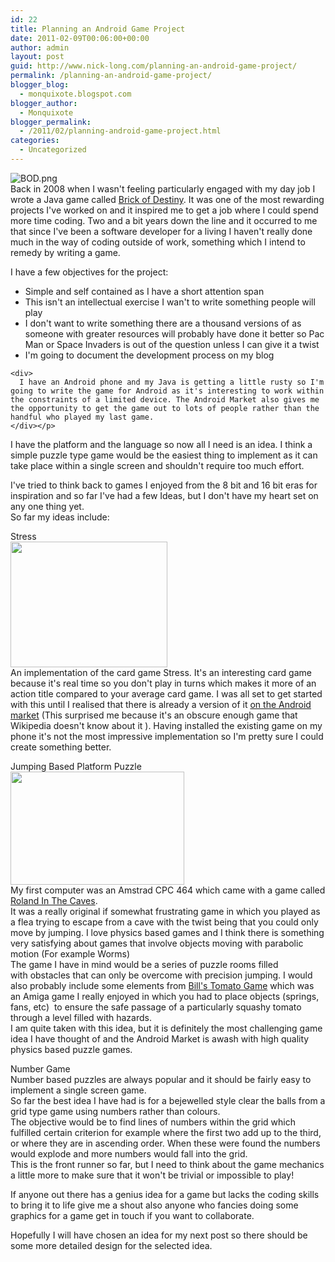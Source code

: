 ```yaml
---
id: 22
title: Planning an Android Game Project
date: 2011-02-09T00:06:00+00:00
author: admin
layout: post
guid: http://www.nick-long.com/planning-an-android-game-project/
permalink: /planning-an-android-game-project/
blogger_blog:
  - monquixote.blogspot.com
blogger_author:
  - Monquixote
blogger_permalink:
  - /2011/02/planning-android-game-project.html
categories:
  - Uncategorized
---
```

<div>
  <div>
    <img title="BOD.png" src="https://mail.google.com/mail/?ui=2&#038;ik=5536dff6f9&#038;view=att&#038;th=12e07bb813e91c18&#038;attid=0.2&#038;disp=attd&#038;realattid=ii_12e0799bc234b202&#038;zw" alt="BOD.png" />
  </div>
  
  <div>
    Back in 2008 when I wasn't feeling particularly engaged with my day job I wrote a Java game called <a href="http://www.nick-long.com/brickofdestiny.php">Brick of Destiny</a>. It was one of the most rewarding projects I've worked on and it inspired me to get a job where I could spend more time coding. Two and a bit years down the line and it occurred to me that since I've been a software developer for a living I haven't really done much in the way of coding outside of work, something which I intend to remedy by writing a game. 
  </div></p> 
  
  <div>
    I have a few objectives for the project:
  </div>
  
  <div>
    <ul>
      <li>
        Simple and self contained as I have a short attention span
      </li>
      <li>
        This isn't an intellectual exercise I wan't to write something people will play
      </li>
      <li>
        I don't want to write something there are a thousand versions of as someone with greater resources will probably have done it better so Pac Man or Space Invaders is out of the question unless I can give it a twist
      </li>
      <li>
        I'm going to document the development process on my blog 
      </li>
    </ul>
    
    <div>
      I have an Android phone and my Java is getting a little rusty so I'm going to write the game for Android as it's interesting to work within the constraints of a limited device. The Android Market also gives me the opportunity to get the game out to lots of people rather than the handful who played my last game.
    </div></p>
  </div></p> 
  
  <div>
    I have the platform and the language so now all I need is an idea. I think a simple puzzle type game would be the easiest thing to implement as it can take place within a single screen and shouldn't require too much effort. 
  </div></p> 
  
  <div>
    I've tried to think back to games I enjoyed from the 8 bit and 16 bit eras for inspiration and so far I've had a few Ideas, but I don't have my heart set on any one thing yet.
  </div>
  
  <div>
    So far my ideas include:
  </div></p> 
  
  <div>
    Stress
  </div>
  
  <div>
    <img src="http://t2.gstatic.com/images?q=tbn:ANd9GcRk8bE747pWuBrPSnTnjWpbMazCmcBRTqdNlkrGgcw4DYQ0SIvr" height="201" width="251" />
  </div>
  
  <div>
    An implementation of the card game Stress. It's an interesting card game because it's real time so you don't play in turns which makes it more of an action title compared to your average card game. I was all set to get started with this until I realised that there is already a version of it <a href="https://market.android.com/details?id=com.droidwave.stress">on the Android market</a> (This surprised me because it's an obscure enough game that Wikipedia doesn't know about it ). Having installed the existing game on my phone it's not the most impressive implementation so I'm pretty sure I could create something better. 
  </div></p> 
  
  <div>
    Jumping Based Platform Puzzle
  </div>
  
  <div>
    <img src="http://t1.gstatic.com/images?q=tbn:ANd9GcRuvwX41XkV3H7xzJdYCgDmNmuYdZCD6KiuhXnGfXgtjEVZstx24A" height="181" width="278" />
  </div>
  
  <div>
    My first computer was an Amstrad CPC 464 which came with a game called <a href="http://en.wikipedia.org/wiki/Bugaboo_(The_Flea)">Roland In The Caves</a>.
  </div>
  
  <div>
    It was a really original if somewhat frustrating game in which you played as a flea trying to escape from a cave with the twist being that you could only move by jumping. I love physics based games and I think there is something very satisfying about games that involve objects moving with parabolic motion (For example Worms) 
  </div>
  
  <div>
    The game I have in mind would be a series of puzzle rooms filled with obstacles that can only be overcome with precision jumping. I would also probably include some elements from <a href="http://en.wikipedia.org/wiki/Bill's_Tomato_Game">Bill's Tomato Game</a> which was an Amiga game I really enjoyed in which you had to place objects (springs, fans, etc)  to ensure the safe passage of a particularly squashy tomato through a level filled with hazards. 
  </div>
  
  <div>
    I am quite taken with this idea, but it is definitely the most challenging game idea I have thought of and the Android Market is awash with high quality physics based puzzle games. 
  </div></p> 
  
  <div>
    Number Game 
  </div>
  
  <div>
    Number based puzzles are always popular and it should be fairly easy to implement a single screen game. 
  </div>
  
  <div>
    So far the best idea I have had is for a bejewelled style clear the balls from a grid type game using numbers rather than colours.
  </div>
  
  <div>
    The objective would be to find lines of numbers within the grid which fulfilled certain criterion for example where the first two add up to the third, or where they are in ascending order. When these were found the numbers would explode and more numbers would fall into the grid. 
  </div>
  
  <div>
    This is the front runner so far, but I need to think about the game mechanics a little more to make sure that it won't be trivial or impossible to play!
  </div></p> 
  
  <div>
    If anyone out there has a genius idea for a game but lacks the coding skills to bring it to life give me a shout also anyone who fancies doing some graphics for a game get in touch if you want to collaborate.
  </div></p> 
  
  <div>
    Hopefully I will have chosen an idea for my next post so there should be some more detailed design for the selected idea.
  </div>
</div>